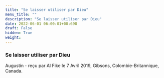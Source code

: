 ```yaml
---
title: "Se laisser utiliser par Dieu"
menu_title: ""
description: "Se laisser utiliser par Dieu"
date: 2022-06-01 06:00:01+00:698
draft: False
hidden: True
weight:
---
```

### Se laisser utiliser par Dieu

Augustin - reçu par Al Fike le 7 Avril 2019, Gibsons, Colombie-Britannique, Canada.



